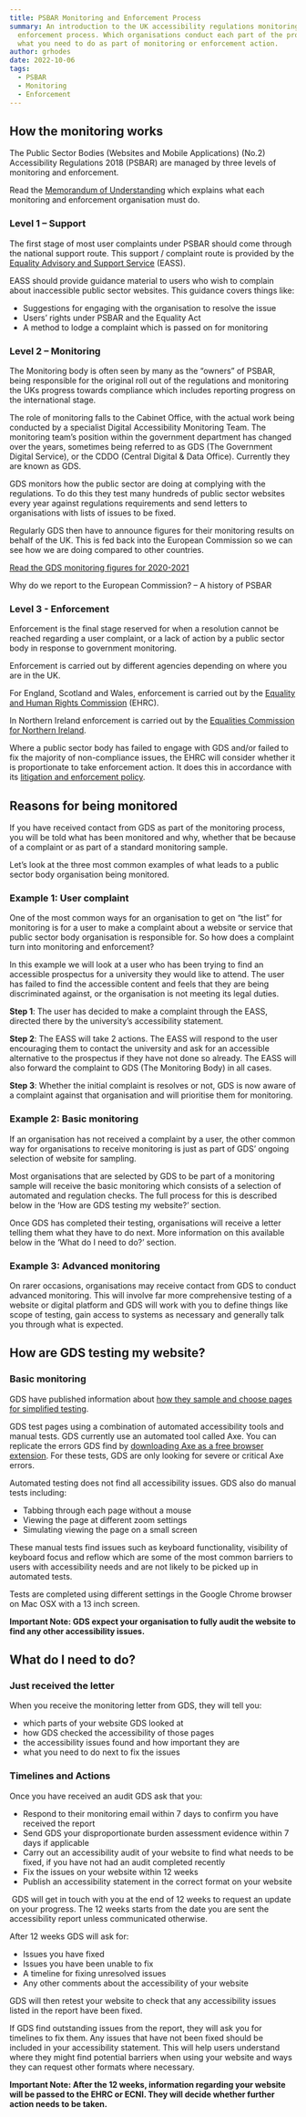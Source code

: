 ```yaml
---
title: PSBAR Monitoring and Enforcement Process
summary: An introduction to the UK accessibility regulations monitoring and
  enforcement process. Which organisations conduct each part of the process and
  what you need to do as part of monitoring or enforcement action.
author: grhodes
date: 2022-10-06
tags:
  - PSBAR
  - Monitoring
  - Enforcement
---
```

## How the monitoring works

The Public Sector Bodies (Websites and Mobile Applications) (No.2) Accessibility Regulations 2018 (PSBAR) are managed by three levels of monitoring and enforcement.

Read the [Memorandum of Understanding](https://www.gov.uk/government/publications/memorandum-of-understanding-monitoring-and-enforcement-of-public-sector-website-accessibility/memorandum-of-understanding) which explains what each monitoring and enforcement organisation must do.

### Level 1 – Support

The first stage of most user complaints under PSBAR should come through the national support route. This support / complaint route is provided by the [Equality Advisory and Support Service](https://www.equalityadvisoryservice.com/) (EASS).

EASS should provide guidance material to users who wish to complain about inaccessible public sector websites. This guidance covers things like:

* Suggestions for engaging with the organisation to resolve the issue
* Users’ rights under PSBAR and the Equality Act
* A method to lodge a complaint which is passed on for monitoring

### Level 2 – Monitoring

The Monitoring body is often seen by many as the “owners” of PSBAR, being responsible for the original roll out of the regulations and monitoring the UKs progress towards compliance which includes reporting progress on the international stage.

The role of monitoring falls to the Cabinet Office, with the actual work being conducted by a specialist Digital Accessibility Monitoring Team. The monitoring team’s position within the government department has changed over the years, sometimes being referred to as GDS (The Government Digital Service), or the CDDO (Central Digital & Data Office). Currently they are known as GDS.

GDS monitors how the public sector are doing at complying with the regulations. To do this they test many hundreds of public sector websites every year against regulations requirements and send letters to organisations with lists of issues to be fixed.

Regularly GDS then have to announce figures for their monitoring results on behalf of the UK. This is fed back into the European Commission so we can see how we are doing compared to other countries.

[Read the GDS monitoring figures for 2020-2021](https://www.gov.uk/government/publications/accessibility-monitoring-of-public-sector-websites-and-mobile-apps-2020-2021/accessibility-monitoring-of-public-sector-websites-and-mobile-apps-2020-2021)

Why do we report to the European Commission? – A history of PSBAR

### Level 3 - Enforcement

Enforcement is the final stage reserved for when a resolution cannot be reached regarding a user complaint, or a lack of action by a public sector body in response to government monitoring.

Enforcement is carried out by different agencies depending on where you are in the UK.

For England, Scotland and Wales, enforcement is carried out by the [Equality and Human Rights Commission](https://www.equalityhumanrights.com/en) (EHRC).

In Northern Ireland enforcement is carried out by the [Equalities Commission for Northern Ireland](https://www.equalityni.org/Home).

Where a public sector body has failed to engage with GDS and/or failed to fix the majority of non-compliance issues, the EHRC will consider whether it is proportionate to take enforcement action. It does this in accordance with its [litigation and enforcement policy](https://www.equalityhumanrights.com/en/publication-download/our-litigation-and-enforcement-policy-2019-2022).

## Reasons for being monitored

If you have received contact from GDS as part of the monitoring process, you will be told what has been monitored and why, whether that be because of a complaint or as part of a standard monitoring sample.

Let’s look at the three most common examples of what leads to a public sector body organisation being monitored.

### Example 1: User complaint

One of the most common ways for an organisation to get on “the list” for monitoring is for a user to make a complaint about a website or service that public sector body organisation is responsible for. So how does a complaint turn into monitoring and enforcement?

In this example we will look at a user who has been trying to find an accessible prospectus for a university they would like to attend. The user has failed to find the accessible content and feels that they are being discriminated against, or the organisation is not meeting its legal duties.

**Step 1**: The user has decided to make a complaint through the EASS, directed there by the university’s accessibility statement.

**Step 2**: The EASS will take 2 actions. The EASS will respond to the user encouraging them to contact the university and ask for an accessible alternative to the prospectus if they have not done so already. The EASS will also forward the complaint to GDS (The Monitoring Body) in all cases.

**Step 3**: Whether the initial complaint is resolves or not, GDS is now aware of a complaint against that organisation and will prioritise them for monitoring.

### Example 2: Basic monitoring

If an organisation has not received a complaint by a user, the other common way for organisations to receive monitoring is just as part of GDS’ ongoing selection of website for sampling.

Most organisations that are selected by GDS to be part of a monitoring sample will receive the basic monitoring which consists of a selection of automated and regulation checks. The full process for this is described below in the ‘How are GDS testing my website?’ section.

Once GDS has completed their testing, organisations will receive a letter telling them what they have to do next. More information on this available below in the ‘What do I need to do?’ section.

### Example 3: Advanced monitoring

On rarer occasions, organisations may receive contact from GDS to conduct advanced monitoring. This will involve far more comprehensive testing of a website or digital platform and GDS will work with you to define things like scope of testing, gain access to systems as necessary and generally talk you through what is expected.

## How are GDS testing my website?

### Basic monitoring

GDS have published information about [how they sample and choose pages for simplified testing](https://www.gov.uk/guidance/public-sector-website-and-mobile-application-accessibility-monitoring).

GDS test pages using a combination of automated accessibility tools and manual tests. GDS currently use an automated tool called Axe. You can replicate the errors GDS find by [downloading Axe as a free browser extension](https://www.deque.com/axe/browser-extensions/). For these tests, GDS are only looking for severe or critical Axe errors.

Automated testing does not find all accessibility issues. GDS also do manual tests including:

* Tabbing through each page without a mouse
* Viewing the page at different zoom settings
* Simulating viewing the page on a small screen

These manual tests find issues such as keyboard functionality, visibility of keyboard focus and reflow which are some of the most common barriers to users with accessibility needs and are not likely to be picked up in automated tests. 

Tests are completed using different settings in the Google Chrome browser on Mac OSX with a 13 inch screen.

**Important Note: GDS expect your organisation to fully audit the website to find any other accessibility issues.**

## What do I need to do?

### Just received the letter

When you receive the monitoring letter from GDS, they will tell you:

* which parts of your website GDS looked at
* how GDS checked the accessibility of those pages
* the accessibility issues found and how important they are
* what you need to do next to fix the issues

### Timelines and Actions

Once you have received an audit GDS ask that you:

* Respond to their monitoring email within 7 days to confirm you have received the report
* Send GDS your disproportionate burden assessment evidence within 7 days if applicable
* Carry out an accessibility audit of your website to find what needs to be fixed, if you have not had an audit completed recently
* Fix the issues on your website within 12 weeks
* Publish an accessibility statement in the correct format on your website

 GDS will get in touch with you at the end of 12 weeks to request an update on your progress. The 12 weeks starts from the date you are sent the accessibility report unless communicated otherwise.

After 12 weeks GDS will ask for:

* Issues you have fixed
* Issues you have been unable to fix
* A timeline for fixing unresolved issues
* Any other comments about the accessibility of your website

GDS will then retest your website to check that any accessibility issues listed in the report have been fixed.

If GDS find outstanding issues from the report, they will ask you for timelines to fix them. Any issues that have not been fixed should be included in your accessibility statement. This will help users understand where they might find potential barriers when using your website and ways they can request other formats where necessary.

**Important Note: After the 12 weeks, information regarding your website will be passed to the EHRC or ECNI. They will decide whether further action needs to be taken.**